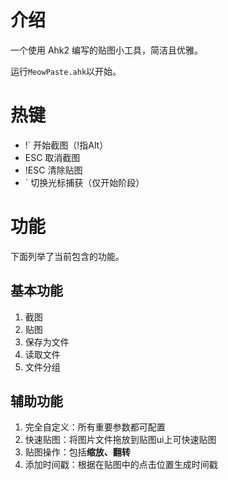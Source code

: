 # 介绍

 一个使用 Ahk2 编写的贴图小工具，简洁且优雅。

 运行`MeowPaste.ahk`以开始。

# 热键

- !\`   开始截图（!指Alt）
- ESC  取消截图
- !ESC 清除贴图
- \`    切换光标捕获（仅开始阶段）

# 功能

下面列举了当前包含的功能。

## 基本功能

1. 截图
2. 贴图
3. 保存为文件
4. 读取文件
5. 文件分组

## 辅助功能

1. 完全自定义：所有重要参数都可配置
2. 快速贴图：将图片文件拖放到贴图ui上可快速贴图
3. 贴图操作：包括**缩放、翻转**
4. 添加时间戳：根据在贴图中的点击位置生成时间戳